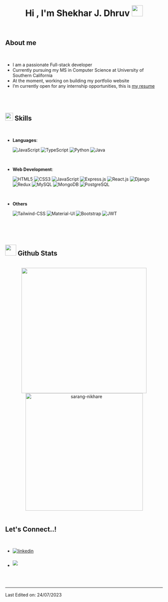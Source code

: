 
<h1 align="center"><b>Hi , I'm Shekhar J. Dhruv </b><img src="https://media.giphy.com/media/hvRJCLFzcasrR4ia7z/giphy.gif" width="35"></h1>

<br>

## **About me**

<br>

- I am a passionate Full-stack developer
- Currently pursuing my MS in Computer Science at University of Southern California
- At the moment, working on building my portfolio website
- I’m currently open for any internship opportunities, this is [my resume](https://drive.google.com/file/d/)

<br><br>

## <img src="https://media2.giphy.com/media/QssGEmpkyEOhBCb7e1/giphy.gif?cid=ecf05e47a0n3gi1bfqntqmob8g9aid1oyj2wr3ds3mg700bl&rid=giphy.gif" width ="25"><b> Skills</b>
<br>
<p align="center">

- **Languages**:
    
    ![JavaScript](https://img.shields.io/badge/JavaScript-F7DF1E?style=for-the-badge&logo=javascript&logoColor=black)
    ![TypeScript](https://img.shields.io/badge/TypeScript-007ACC?style=for-the-badge&logo=typescript&logoColor=white)
    ![Python](https://img.shields.io/badge/Python%20-%2314354C.svg?style=for-the-badge&logo=python&logoColor=white)
    ![Java](https://img.shields.io/badge/Java-ED8B00?style=for-the-badge&logo=openjdk&logoColor=white)

<br>   
  
- **Web Development**:

   ![HTML5](https://img.shields.io/badge/HTML5%20-%23E34F26.svg?style=for-the-badge&logo=html5&logoColor=white)
   ![CSS3](https://img.shields.io/badge/CSS%20-%231572B6.svg?style=for-the-badge&logo=css3&logoColor=white)
   ![JavaScript](https://img.shields.io/badge/JavaScript%20-%23F7DF1E.svg?style=for-the-badge&logo=javascript&logoColor=black)
   ![Express.js](https://img.shields.io/badge/Express.js-404D59?style=for-the-badge)
   ![React.js](https://img.shields.io/badge/React-20232A?style=for-the-badge&logo=react&logoColor=61DAFB)
   ![Django](https://img.shields.io/badge/Django-092E20?style=for-the-badge&logo=django&logoColor=white)
   ![Redux](https://img.shields.io/badge/Redux-593D88?style=for-the-badge&logo=redux&logoColor=white)
   ![MySQL](https://img.shields.io/badge/MySQL-00000F?style=for-the-badge&logo=mysql&logoColor=white)
   ![MongoDB](https://img.shields.io/badge/MongoDB-4EA94B?style=for-the-badge&logo=mongodb&logoColor=white)
   ![PostgreSQL](https://img.shields.io/badge/PostgreSQL-316192?style=for-the-badge&logo=postgresql&logoColor=white)
    
<br>

- **Others**

   ![Tailwind-CSS](https://img.shields.io/badge/Tailwind_CSS-38B2AC?style=for-the-badge&logo=tailwind-css&logoColor=white)
   ![Material-UI](https://img.shields.io/badge/Material--UI-0081CB?style=for-the-badge&logo=material-ui&logoColor=white)
   ![Bootstrap](https://img.shields.io/badge/Bootstrap-563D7C?style=for-the-badge&logo=bootstrap&logoColor=white)
   ![JWT](https://img.shields.io/badge/json%20web%20tokens-323330?style=for-the-badge&logo=json-web-tokens&logoColor=pink)
    
<br>

</p>

<br>

## <img src="https://media.giphy.com/media/iY8CRBdQXODJSCERIr/giphy.gif" width="35"><b> Github Stats </b>
<br>

<div align="center">

<a href="https://github.com/i-supermario/">
  <img src="https://github-readme-stats.vercel.app/api?username=i-supermario&show_icons=true&theme=dracula&hide_rank=true&hide=stars&line_height=20&title_color=7A7ADB&icon_color=2234AE&text_color=D3D3D3&bg_color=0,000000,130F40" width="400"/>
  <img src="https://github-readme-stats.vercel.app/api/top-langs?username=i-supermario&show_icons=true&locale=en&layout=compact&line_height=20&title_color=7A7ADB&icon_color=2234AE&text_color=D3D3D3&bg_color=0,000000,130F40" width="375"  alt="sarang-nikhare"/>

</a>
</div>

<br>

## <b> Let's Connect..!</b>
<br>
<div align='left'>

<ul>

<li>
<a href="https://linkedin.com/in/sarang-nikhare" target="_blank">
<img src="https://img.shields.io/badge/linkedin:  sarangnikhare-%2300acee.svg?color=405DE6&style=for-the-badge&logo=linkedin&logoColor=white" alt=linkedin style="margin-bottom: 5px;"/>
</a>
</li>
<br>
<li>
<a href="mailto:sarang1699@gmail.com" target="_blank">
<img src="https://img.shields.io/badge/gmail:  sarangnikhare-%23EA4335.svg?style=for-the-badge&logo=gmail&logoColor=white" t=mail style="margin-bottom: 5px;" />
</a>
</li>
	
</ul>
</div>

<br>
<br>

---

Last Edited on: 24/07/2023
